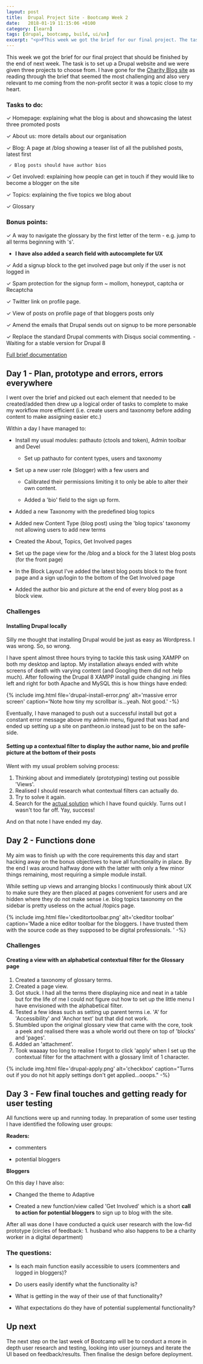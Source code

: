 ```yaml
---
layout: post
title:  Drupal Project Site - Bootcamp Week 2
date:   2018-01-19 11:15:06 +0100
category: [learn]
tags: [drupal, bootcamp, build, ui/ux]
excerpt: "<p>FThis week we got the brief for our final project. The task is to set up a Drupal website and we were given three projects to choose from. I have gone for the Charity Blog site as reading through the brief that seemed the most challenging and also very relevant to me coming from the non-profit sector it was a topic close to my heart.</p>"
---
```


This week we got the brief for our final project that should be finished by the end of next week. The task is to set up a Drupal website and we were given three projects to choose from. I have gone for the [Charity Blog site](http://dev-appcharity.pantheonsite.io/) as reading through the brief that seemed the most challenging and also very relevant to me coming from the non-profit sector it was a topic close to my heart.

### Tasks to do:

   ✓ Homepage: explaining what the blog is about and showcasing the latest three promoted posts

   ✓ About us: more details about our organisation

   ✓ Blog: A page at /blog showing a teaser list of all the published posts, latest first

     ✓ Blog posts should have author bios

   ✓ Get involved: explaining how people can get in touch if they would like to become a blogger on the site

   ✓ Topics: explaining the five topics we blog about

   ✓ Glossary

### Bonus points:

   ✓ A way to navigate the glossary by the first letter of the term - e.g. jump to all terms beginning with 's'.
   + **I have also added a search field with autocomplete for UX**

   ✓ Add a signup block to the get involved page but only if the user is not logged in

   ✓ Spam protection for the signup form ~ mollom, honeypot, captcha or Recaptcha

   ✓ Twitter link on profile page.

   ✓ View of posts on profile page of that bloggers posts only

   ✓  Amend the emails that Drupal sends out on signup to be more personable

 ✓   Replace the standard Drupal comments with Disqus social commenting. - Waiting for a stable version for Drupal 8

[Full brief documentation](https://crispinread.gitbooks.io/web-dev-apprenticeship-boot-camp/content/multi-user-blog.html)

## Day 1 - Plan, prototype and errors, errors everywhere
I went over the brief and picked out each element that needed to be created/added then drew up a logical order of tasks to complete to make my workflow more efficient (i.e. create users and taxonomy before adding content to make assigning easier etc.)

Within a day I have managed to:

- Install my usual modules: pathauto (ctools and token), Admin toolbar and Devel

    - Set up pathauto for content types, users and taxonomy

- Set up a new user role (blogger) with a few users and

    - Calibrated their permissions limiting it to only be able to alter their own content.

    - Added a 'bio' field to the sign up form.

- Added a new Taxonomy with the predefined blog topics

- Added new Content Type (blog post) using the 'blog topics' taxonomy not allowing users to add new terms

- Created the About, Topics, Get Involved pages

- Set up the page view for the /blog and a block for the 3 latest blog posts (for the front page)

- In the Block Layout I've added the latest blog posts block to the front page and a sign up/login to the bottom of the Get Involved page

- Added the author bio and picture at the end of every blog post as a block view.

### Challenges

#### Installing Drupal locally

Silly me thought that installing Drupal would be just as easy as Wordpress. I was wrong. So, so wrong.

I have spent almost three hours trying to tackle this task using XAMPP on both my desktop and laptop. My installation always ended with white screens of death with varying content (and Googling them did not help much). After following the Drupal 8 XAMPP install guide changing .ini files left and right for both Apache and MySQL this is how things have ended:

{% include img.html file='drupal-install-error.png' alt='massive error screen'
caption='Note how tiny my scrollbar is...yeah. Not good.' -%}

Eventually, I have managed to push out a successful install but got a constant error message above my admin menu, figured that was bad and ended up setting up a site on pantheon.io instead just to be on the safe-side.

#### Setting up a contextual filter to display the author name, bio and profile picture at the bottom of their posts

Went with my usual problem solving process:

1. Thinking about and immediately (prototyping) testing out possible 'Views'.
2. Realised I should research what contextual filters can actually do.
3. Try to solve it again.
4. Search for the [actual solution](https://drupal.stackexchange.com/questions/207238/show-authors-info-in-a-block) which I have found quickly. Turns out I wasn't too far off. Yay, success!
 
And on that note I have ended my day.

## Day 2 - Functions done

My aim was to finish up with the core requirements this day and start hacking away on the bonus objectives to have all functionality in place. By the end I was around halfway done with the latter with only a few minor things remaining, most requiring a simple module install.

While setting up views and arranging blocks I continuously think about UX to make sure they are then placed at pages convenient for users and are hidden where they do not make sense i.e. blog topics taxonomy on the sidebar is pretty useless on the actual /topics page.

{% include img.html file='ckeditortoolbar.png' alt='ckeditor toolbar'
caption='Made a nice editor toolbar for the bloggers. I have trusted them with the source code as they supposed to be digital professionals.
' -%}

### Challenges

#### Creating a view with an alphabetical contextual filter for the Glossary page

1. Created a taxonomy of glossary terms.
2. Created a page view.
3. Got stuck. I had all the terms there displaying nice and neat in a table but for the life of me I could not figure out how to set up the little menu I have envisioned with the alphabetical filter.
4. Tested a few ideas such as setting up parent terms i.e. 'A' for 'Accessibility' and 'Anchor text' but that did not work.
5. Stumbled upon the original glossary view that came with the core, took a peek and realised there was a whole world out there on top of 'blocks' and 'pages'.
6. Added an 'attachment'.
7. Took waaaay too long to realise I forgot to click 'apply' when I set up the contextual filter for the attachment with a glossary limit of 1 character.

{% include img.html file='drupal-apply.png' alt='checkbox'
caption="Turns out if you do not hit apply settings don't get applied...ooops." -%}

## Day 3 - Few final touches and getting ready for user testing

All functions were up and running today. In preparation of some user testing I have identified the following user groups:

**Readers:**

- commenters

- potential bloggers

**Bloggers**

On this day I have also:

- Changed the theme to Adaptive

- Created a new function/view called 'Get Involved' which is a short **call to action for potential bloggers** to sign up to blog with the site.

After all was done I have conducted a quick user research with the low-fid prototype (circles of feedback: 1. husband who also happens to be a charity worker in a digital department)

### The questions:

- Is each main function easily accessible to users (commenters and logged in bloggers)?

- Do users easily identify what the functionality is?

- What is getting in the way of their use of that functionality?

- What expectations do they have of potential supplemental functionality?

## Up next

The next step on the last week of Bootcamp will be to conduct a more in depth user research and testing, looking into user journeys and iterate the UI based on feedback/results. Then finalise the design before deployment.